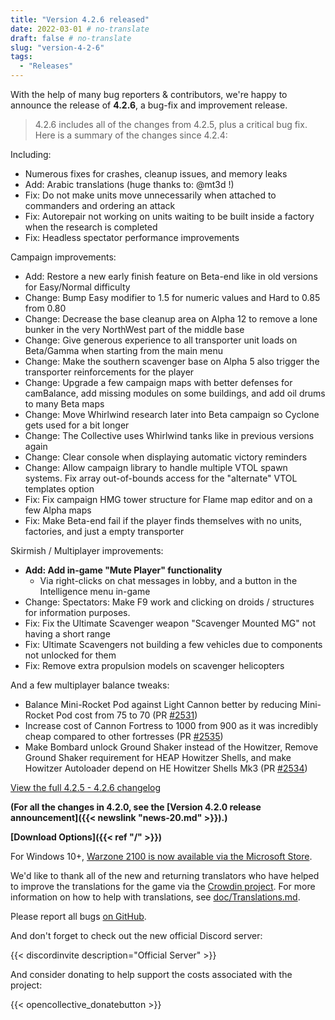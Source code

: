 ```yaml
---
title: "Version 4.2.6 released"
date: 2022-03-01 # no-translate
draft: false # no-translate
slug: "version-4-2-6"
tags:
  - "Releases"
---
```


With the help of many bug reporters & contributors, we're happy to announce the release of **4.2.6**, a bug-fix and improvement release.

> 4.2.6 includes all of the changes from 4.2.5, plus a critical bug fix. Here is a summary of the changes since 4.2.4:

Including:
- Numerous fixes for crashes, cleanup issues, and memory leaks
- Add: Arabic translations (huge thanks to: @mt3d !)
- Fix: Do not make units move unnecessarily when attached to commanders and ordering an attack
- Fix: Autorepair not working on units waiting to be built inside a factory when the research is completed
- Fix: Headless spectator performance improvements

Campaign improvements:
- Add: Restore a new early finish feature on Beta-end like in old versions for Easy/Normal difficulty
- Change: Bump Easy modifier to 1.5 for numeric values and Hard to 0.85 from 0.80
- Change: Decrease the base cleanup area on Alpha 12 to remove a lone bunker in the very NorthWest part of the middle base
- Change: Give generous experience to all transporter unit loads on Beta/Gamma when starting from the main menu
- Change: Make the southern scavenger base on Alpha 5 also trigger the transporter reinforcements for the player
- Change: Upgrade a few campaign maps with better defenses for camBalance, add missing modules on some buildings, and add oil drums to many Beta maps
- Change: Move Whirlwind research later into Beta campaign so Cyclone gets used for a bit longer
- Change: The Collective uses Whirlwind tanks like in previous versions again
- Change: Clear console when displaying automatic victory reminders
- Change: Allow campaign library to handle multiple VTOL spawn systems. Fix array out-of-bounds access for the "alternate" VTOL templates option
- Fix: Fix campaign HMG tower structure for Flame map editor and on a few Alpha maps
- Fix: Make Beta-end fail if the player finds themselves with no units, factories, and just a empty transporter

Skirmish / Multiplayer improvements:
- **Add: Add in-game "Mute Player" functionality**
  - Via right-clicks on chat messages in lobby, and a button in the Intelligence menu in-game
- Change: Spectators: Make F9 work and clicking on droids / structures for information purposes.
- Fix: Fix the Ultimate Scavenger weapon "Scavenger Mounted MG" not having a short range
- Fix: Ultimate Scavengers not building a few vehicles due to components not unlocked for them
- Fix: Remove extra propulsion models on scavenger helicopters

And a few multiplayer balance tweaks:
- Balance Mini-Rocket Pod against Light Cannon better by reducing Mini-Rocket Pod cost from 75 to 70 (PR [#2531](https://github.com/Warzone2100/warzone2100/pull/2531))
- Increase cost of Cannon Fortress to 1000 from 900 as it was incredibly cheap compared to other fortresses (PR [#2535](https://github.com/Warzone2100/warzone2100/pull/2535))
- Make Bombard unlock Ground Shaker instead of the Howitzer, Remove Ground Shaker requirement for HEAP Howitzer Shells, and make Howitzer Autoloader depend on HE Howitzer Shells Mk3 (PR [#2534](https://github.com/Warzone2100/warzone2100/pull/2534))

[View the full 4.2.5 - 4.2.6 changelog](https://github.com/Warzone2100/warzone2100/raw/4.2.6/ChangeLog)

**(For all the changes in 4.2.0, see the [Version 4.2.0 release announcement]({{< newslink "news-20.md" >}}).)**

**[Download Options]({{< ref "/" >}})**

For Windows 10+, [Warzone 2100 is now available via the Microsoft Store](https://www.microsoft.com/store/apps/9MW0Z4MPCS8C).

We'd like to thank all of the new and returning translators who have helped to improve the translations for the game via the [Crowdin project](https://crowdin.com/project/warzone2100). For more information on how to help with translations, see [doc/Translations.md](https://github.com/Warzone2100/warzone2100/blob/master/doc/Translations.md#how-do-i-help-translate).

Please report all bugs [on GitHub](https://github.com/Warzone2100/warzone2100/issues).

And don't forget to check out the new official Discord server:

{{< discordinvite description="Official Server" >}}

And consider donating to help support the costs associated with the project:

{{< opencollective_donatebutton >}}
